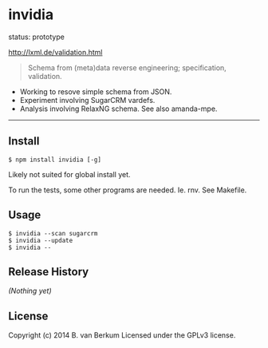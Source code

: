 # invidia

status: prototype

http://lxml.de/validation.html


> Schema from (meta)data reverse engineering; specification, validation.

- Working to resove simple schema from JSON.
- Experiment involving SugarCRM vardefs.
- Analysis involving RelaxNG schema. See also amanda-mpe.

---

## Install

```
$ npm install invidia [-g]
```

Likely not suited for global install yet.

To run the tests, some other programs are needed.
Ie. rnv. See Makefile.

## Usage

```
$ invidia --scan sugarcrm
$ invidia --update
$ invidia --
```

## Release History
_(Nothing yet)_

## License
Copyright (c) 2014 B. van Berkum
Licensed under the GPLv3 license.

